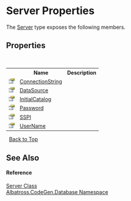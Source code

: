 # Server Properties
 

The <a href="T_Albatross_CodeGen_Database_Server.md">Server</a> type exposes the following members.


## Properties
&nbsp;<table><tr><th></th><th>Name</th><th>Description</th></tr><tr><td>![Public property](media/pubproperty.gif "Public property")</td><td><a href="P_Albatross_CodeGen_Database_Server_ConnectionString.md">ConnectionString</a></td><td /></tr><tr><td>![Public property](media/pubproperty.gif "Public property")</td><td><a href="P_Albatross_CodeGen_Database_Server_DataSource.md">DataSource</a></td><td /></tr><tr><td>![Public property](media/pubproperty.gif "Public property")</td><td><a href="P_Albatross_CodeGen_Database_Server_InitialCatalog.md">InitialCatalog</a></td><td /></tr><tr><td>![Public property](media/pubproperty.gif "Public property")</td><td><a href="P_Albatross_CodeGen_Database_Server_Password.md">Password</a></td><td /></tr><tr><td>![Public property](media/pubproperty.gif "Public property")</td><td><a href="P_Albatross_CodeGen_Database_Server_SSPI.md">SSPI</a></td><td /></tr><tr><td>![Public property](media/pubproperty.gif "Public property")</td><td><a href="P_Albatross_CodeGen_Database_Server_UserName.md">UserName</a></td><td /></tr></table>&nbsp;
<a href="#server-properties">Back to Top</a>

## See Also


#### Reference
<a href="T_Albatross_CodeGen_Database_Server.md">Server Class</a><br /><a href="N_Albatross_CodeGen_Database.md">Albatross.CodeGen.Database Namespace</a><br />